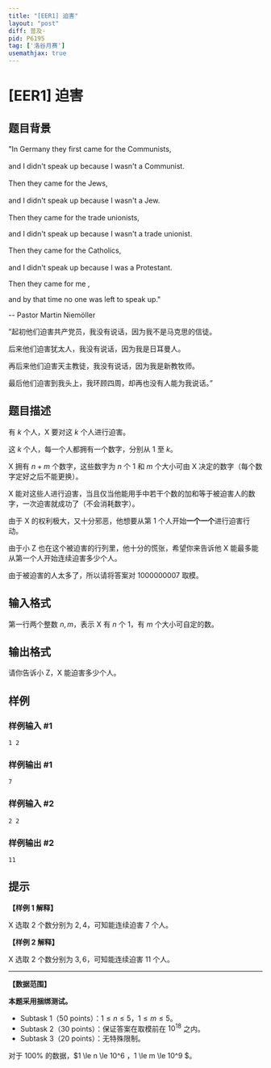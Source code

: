```yaml
---
title: "[EER1] 迫害"
layout: "post"
diff: 普及-
pid: P6195
tag: ['洛谷月赛']
usemathjax: true
---
```


# [EER1] 迫害
## 题目背景

"In Germany they first came for the Communists,　

and I didn't speak up because I wasn't a Communist.　　

Then they came for the Jews,　　

and I didn't speak up because I wasn't a Jew.　　

Then they came for the trade unionists,　　

and I didn't speak up because I wasn't a trade unionist.

Then they came for the Catholics,　　

and I didn't speak up because I was a Protestant.　　

Then they came for me ,

and by that time no one was left to speak up."

-- Pastor Martin Niemöller

”起初他们迫害共产党员，我没有说话，因为我不是马克思的信徒。

后来他们迫害犹太人，我没有说话，因为我是日耳曼人。

再后来他们迫害天主教徒，我没有说话，因为我是新教牧师。

最后他们迫害到我头上，我环顾四周，却再也没有人能为我说话。”
## 题目描述

有 $k$ 个人，X 要对这 $k$ 个人进行迫害。

这 $k$ 个人，每一个人都拥有一个数字，分别从 $1$ 至 $k$。

X 拥有 $n+m$ 个数字，这些数字为 $n$ 个 $1$ 和 $m$ 个大小可由 X 决定的数字（每个数字定好之后不能更换）。

X 能对这些人进行迫害，当且仅当他能用手中若干个数的加和等于被迫害人的数字，一次迫害就成功了（不会消耗数字）。

由于 X 的权利极大，又十分邪恶，他想要从第 $1$ 个人开始**一个一个**进行迫害行动。

由于小 Z 也在这个被迫害的行列里，他十分的慌张，希望你来告诉他 X 能最多能从第一个人开始连续迫害多少个人。

由于被迫害的人太多了，所以请将答案对 $1000000007$ 取模。
## 输入格式

第一行两个整数 $n,m$，表示 X 有 $n$ 个 $1$，有 $m$ 个大小可自定的数。

## 输出格式

请你告诉小 Z，X 能迫害多少个人。
## 样例

### 样例输入 #1
```
1 2
```
### 样例输出 #1
```
7
```
### 样例输入 #2
```
2 2
```
### 样例输出 #2
```
11
```
## 提示

**【样例 1 解释】**

X 选取 $2$ 个数分别为 $2,4$，可知能连续迫害 $7$ 个人。

**【样例 2 解释】**

X 选取 $2$ 个数分别为 $3,6$，可知能连续迫害 $11$ 个人。

---

**【数据范围】**

**本题采用捆绑测试。**

- Subtask 1（50 points）：$1 \le n \le 5$，$1 \le m \le 5$。
- Subtask 2（30 points）：保证答案在取模前在 $10^{18}$ 之内。
- Subtask 3（20 points）：无特殊限制。

对于 $100\%$ 的数据，$1 \le n \le 10^6 $，$1 \le m \le 10^9 $。
